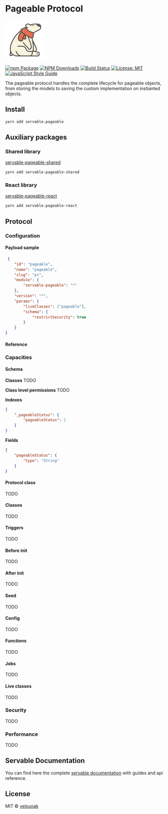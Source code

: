 # Pageable Protocol

![logo](/static/img/polar-bear-4.png)

[![npm Package](https://img.shields.io/npm/v/servable-pageable.svg?style=flat-square)](https://www.npmjs.org/package/servable-pageable)
[![NPM Downloads](https://img.shields.io/npm/dm/servable-pageable.svg)](https://npmjs.org/package/servable-pageable)
[![Build Status](https://github.com/yelounak/servable-pageable/actions/workflows/release.yml/badge.svg)](https://github.com/yelounak/servable-pageable/actions/tests.yml)
[![License: MIT](https://img.shields.io/badge/License-MIT-yellow.svg)](https://opensource.org/licenses/MIT)
[![JavaScript Style Guide](https://img.shields.io/badge/code_style-standard-brightgreen.svg)](https://standardjs.com)

The pageable protocol handles the complete lifecycle for pageable objects, from storing the models to saving the custom implementation on instianted objects.

## Install
```bash
yarn add servable-pageable
```

## Auxiliary packages

### Shared library
[servable-pageable-shared](https://github.com/yelounak/servable-pageable-shared)
```bash
yarn add servable-pageable-shared
```

### React library
[servable-pageable-react](https://github.com/yelounak/servable-pageable-react)
```bash
yarn add servable-pageable-react
```

## Protocol
### Configuration
#### Payload sample
```json
 {
    "id": "pageable",
    "name": "pageable",
    "slug": "ps",
    "module": {
        "servable-pageable": "*"
    },
    "version": "*",
    "params": {
        "liveClasses": ["pageable"],
        "schema": {
            "restrictSecurity": true
        }
    }
}
```
#### Reference


### Capacities
#### Schema
**Classes**
TODO

**Class level permissions**
TODO

**Indexes**
```json
{
    "_pageableStatus": {
        "pageableStatus": 1
    }
}
```

**Fields**
```json
{
    "pageableStatus": {
        "type": "String"
    }
}
```

#### Protocol class
TODO
#### Classes
TODO
#### Triggers
TODO
#### Before init
TODO
#### After init
TODO
#### Seed
TODO
#### Config
TODO
#### Functions
TODO
#### Jobs
TODO
#### Live classes
TODO

### Security
TODO

### Performance
TODO

## Servable Documentation
You can find here the complete [servable documentation](https://documentation.servable.app/) with guides and api reference.

## License

MIT © [yelounak](https://github.com/yelounak)
